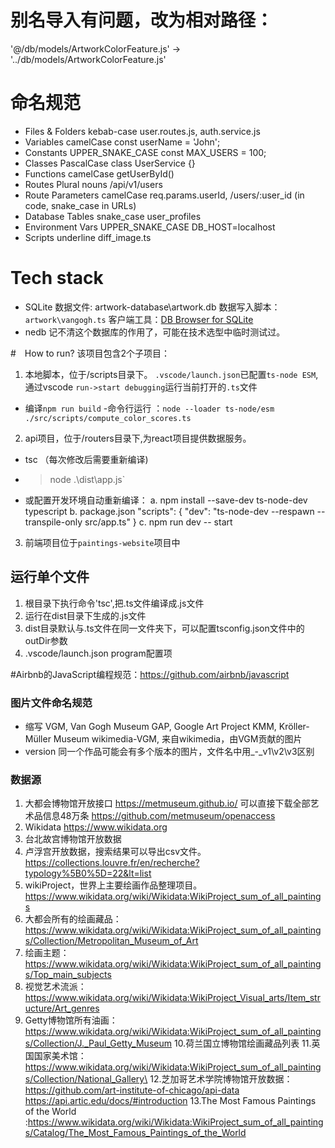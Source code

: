 # 别名导入有问题，改为相对路径：
'@/db/models/ArtworkColorFeature.js' -> '../db/models/ArtworkColorFeature.js'

# 命名规范
- Files & Folders	   kebab-case	      user.routes.js, auth.service.js
- Variables	         camelCase	      const userName = 'John';
- Constants	         UPPER_SNAKE_CASE	const MAX_USERS = 100;
- Classes	         PascalCase	      class UserService {}
- Functions	         camelCase	      getUserById()
- Routes	            Plural nouns	   /api/v1/users
- Route Parameters	camelCase 	      req.params.userId, /users/:user_id (in code, snake_case in URLs)
- Database Tables	   snake_case	      user_profiles
- Environment Vars	UPPER_SNAKE_CASE	DB_HOST=localhost
- Scripts            underline         diff_image.ts

# Tech stack
- SQLite
   数据文件: artwork-database\artwork.db
   数据写入脚本：`artwork\vangogh.ts`
   客户端工具：[DB Browser for SQLite](https://github.com/sqlitebrowser)
- nedb
   记不清这个数据库的作用了，可能在技术选型中临时测试过。
   

#　How to run?
该项目包含2个子项目：
1. 本地脚本，位于/scripts目录下。
  `.vscode/launch.json`已配置`ts-node ESM`,通过vscode `run->start debugging`运行当前打开的`.ts`文件
 -  编译`npm run build`
 -命令行运行 ：`node --loader ts-node/esm ./src/scripts/compute_color_scores.ts`
2. api项目，位于/routers目录下,为react项目提供数据服务。
  - tsc （每次修改后需要重新编译)
  - > node .\dist\app.js` 
  - 或配置开发环境自动重新编译：
   a.  npm install --save-dev ts-node-dev typescript
   b.  package.json 
      "scripts": {
        "dev": "ts-node-dev --respawn --transpile-only src/app.ts"
      }
   c. npm run dev  -- start 

3. 前端项目位于`paintings-website`项目中

## 运行单个文件
1. 根目录下执行命令'tsc',把.ts文件编译成.js文件
2. 运行在dist目录下生成的.js文件
3. dist目录默认与.ts文件在同一文件夹下，可以配置tsconfig.json文件中的outDir参数
4. .vscode/launch.json  program配置项


#Airbnb的JavaScript编程规范：https://github.com/airbnb/javascript

### 图片文件命名规范
- 缩写 
VGM, Van Gogh Museum
GAP, Google Art Project
KMM, Kröller-Müller Museum
wikimedia-VGM, 来自wikimedia，由VGM贡献的图片
- version
同一个作品可能会有多个版本的图片，文件名中用_-_v1\v2\v3区别

### 数据源
1. 大都会博物馆开放接口 https://metmuseum.github.io/
 可以直接下载全部艺术品信息48万条 https://github.com/metmuseum/openaccess
2. Wikidata https://www.wikidata.org
3. 台北故宫博物馆开放数据
4. 卢浮宫开放数据，搜索结果可以导出csv文件。 https://collections.louvre.fr/en/recherche?typology%5B0%5D=22&lt=list
5. wikiProject，世界上主要绘画作品整理项目。 https://www.wikidata.org/wiki/Wikidata:WikiProject_sum_of_all_paintings
6. 大都会所有的绘画藏品：https://www.wikidata.org/wiki/Wikidata:WikiProject_sum_of_all_paintings/Collection/Metropolitan_Museum_of_Art
7. 绘画主题：https://www.wikidata.org/wiki/Wikidata:WikiProject_sum_of_all_paintings/Top_main_subjects
8. 视觉艺术流派：https://www.wikidata.org/wiki/Wikidata:WikiProject_Visual_arts/Item_structure/Art_genres
9. Getty博物馆所有油画：https://www.wikidata.org/wiki/Wikidata:WikiProject_sum_of_all_paintings/Collection/J._Paul_Getty_Museum
10.荷兰国立博物馆绘画藏品列表 
11.英国国家美术馆：https://www.wikidata.org/wiki/Wikidata:WikiProject_sum_of_all_paintings/Collection/National_Gallery\
12.芝加哥艺术学院博物馆开放数据：https://github.com/art-institute-of-chicago/api-data
   https://api.artic.edu/docs/#introduction
13.The Most Famous Paintings of the World :https://www.wikidata.org/wiki/Wikidata:WikiProject_sum_of_all_paintings/Catalog/The_Most_Famous_Paintings_of_the_World

